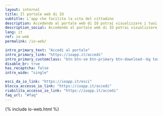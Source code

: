```yaml
---
layout: internal
title: Il portale web di IO
subtitle: L’app che facilita la vita del cittadino
description: Accedendo al portale web di IO potrai visualizzare i tuoi dati salvati sull’app e le informazioni sugli accessi a IO. Inoltre, potrai gestire la sicurezza del tuo profilo in caso di furto o smarrimento del dispositivo, o se la tua identità digitale rischia di essere compromessa.
description_social: Accedendo al portale web di IO potrai visualizzare i tuoi dati salvati sull’app e le informazioni sugli accessi a IO. Inoltre, potrai gestire la sicurezza del tuo profilo in caso di furto o smarrimento del dispositivo, o se la tua identità digitale rischia di essere compromessa.
lang: it
ref: io-web
permalink: /io-web/

intro_primary_text: "Accedi al portale"
intro_primary_link: "https://ioapp.it/accedi"
intro_primary_customclass: "btn btn-sm btn-primary btn-download--bg text-uppercase px-3 px-md-5 mr-2"
disable_br: true
has_recaptcha: false
intro_wide: "single"

esci_da_io_link: "https://ioapp.it/esci"
blocca_accesso_io_link: "https://ioapp.it/accedi"
riabilita_accesso_io_link: "https://ioapp.it/accedi"
faq_url: "#faq"
---
```


{% include io-web.html %}

